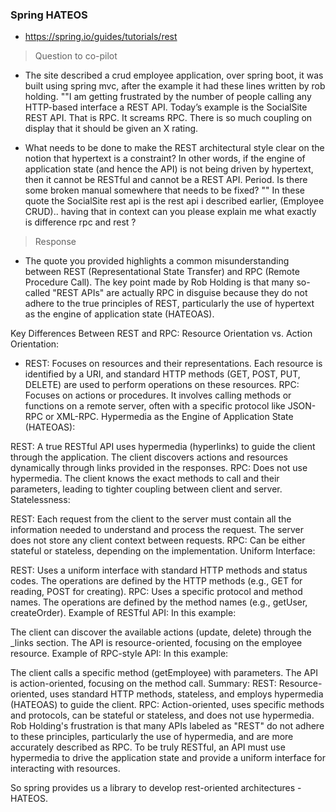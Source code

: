 ### Spring HATEOS 

- https://spring.io/guides/tutorials/rest

> Question to co-pilot 
- The site described a crud employee application, over spring boot, it was built using spring mvc, after the example it had these lines written by rob holding. ""I am getting frustrated by the number of people calling any HTTP-based interface a REST API. Today’s example is the SocialSite REST API. That is RPC. It screams RPC. There is so much coupling on display that it should be given an X rating.

- What needs to be done to make the REST architectural style clear on the notion that hypertext is a constraint? In other words, if the engine of application state (and hence the API) is not being driven by hypertext, then it cannot be RESTful and cannot be a REST API. Period. Is there some broken manual somewhere that needs to be fixed? "" In these quote the SocialSite rest api is the rest api i described earlier, (Employee CRUD).. having that in context can you please explain me what exactly is difference rpc and rest ?


> Response
- The quote you provided highlights a common misunderstanding between REST (Representational State Transfer) and RPC (Remote Procedure Call). The key point made by Rob Holding is that many so-called "REST APIs" are actually RPC in disguise because they do not adhere to the true principles of REST, particularly the use of hypertext as the engine of application state (HATEOAS).

Key Differences Between REST and RPC:
Resource Orientation vs. Action Orientation:

- REST: Focuses on resources and their representations. Each resource is identified by a URI, and standard HTTP methods (GET, POST, PUT, DELETE) are used to perform operations on these resources.
RPC: Focuses on actions or procedures. It involves calling methods or functions on a remote server, often with a specific protocol like JSON-RPC or XML-RPC.
Hypermedia as the Engine of Application State (HATEOAS):

REST: A true RESTful API uses hypermedia (hyperlinks) to guide the client through the application. The client discovers actions and resources dynamically through links provided in the responses.
RPC: Does not use hypermedia. The client knows the exact methods to call and their parameters, leading to tighter coupling between client and server.
Statelessness:

REST: Each request from the client to the server must contain all the information needed to understand and process the request. The server does not store any client context between requests.
RPC: Can be either stateful or stateless, depending on the implementation.
Uniform Interface:

REST: Uses a uniform interface with standard HTTP methods and status codes. The operations are defined by the HTTP methods (e.g., GET for reading, POST for creating).
RPC: Uses a specific protocol and method names. The operations are defined by the method names (e.g., getUser, createOrder).
Example of RESTful API:
In this example:

The client can discover the available actions (update, delete) through the _links section.
The API is resource-oriented, focusing on the employee resource.
Example of RPC-style API:
In this example:

The client calls a specific method (getEmployee) with parameters.
The API is action-oriented, focusing on the method call.
Summary:
REST: Resource-oriented, uses standard HTTP methods, stateless, and employs hypermedia (HATEOAS) to guide the client.
RPC: Action-oriented, uses specific methods and protocols, can be stateful or stateless, and does not use hypermedia.
Rob Holding's frustration is that many APIs labeled as "REST" do not adhere to these principles, particularly the use of hypermedia, and are more accurately described as RPC. To be truly RESTful, an API must use hypermedia to drive the application state and provide a uniform interface for interacting with resources.

So spring provides us a library to develop rest-oriented architectures - HATEOS.
